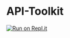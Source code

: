 # API-Toolkit
[![Run on Repl.it](https://repl.it/badge/github/anant-j/API-Toolkit)](https://repl.it/github/anant-j/API-Toolkit)